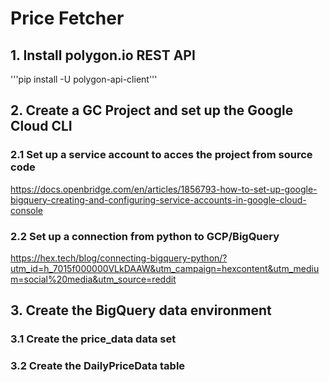 # Price Fetcher

## 1. Install polygon.io REST API
'''pip install -U polygon-api-client'''

## 2. Create a GC Project and set up the Google Cloud CLI

### 2.1 Set up a service account to acces the project from source code
https://docs.openbridge.com/en/articles/1856793-how-to-set-up-google-bigquery-creating-and-configuring-service-accounts-in-google-cloud-console

### 2.2 Set up a connection from python to GCP/BigQuery
https://hex.tech/blog/connecting-bigquery-python/?utm_id=h_7015f000000VLkDAAW&utm_campaign=hexcontent&utm_medium=social%20media&utm_source=reddit

## 3. Create the BigQuery data environment
### 3.1 Create the price_data data set
### 3.2 Create the DailyPriceData table